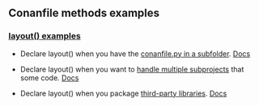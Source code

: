 
## Conanfile methods examples

### [layout() examples](examples/conanfile/layout/)

- Declare layout() when you have the [conanfile.py in a subfolder](conanfile_in_subfolder). [Docs](https://docs.conan.io/en/2.0/examples/conanfile/layout/conanfile_in_subfolder.html)

- Declare layout() when you want to [handle multiple subprojects](multiple_subprojects) that some code. [Docs](https://docs.conan.io/en/2.0/examples/conanfile/layout/multiple_subprojects.html)

- Declare layout() when you package [third-party libraries](third_party_libraries). [Docs](https://docs.conan.io/en/2.0/examples/conanfile/layout/third_party_libraries.html)
